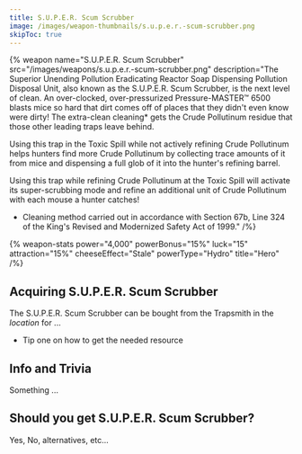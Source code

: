 ```yaml
---
title: S.U.P.E.R. Scum Scrubber
image: /images/weapon-thumbnails/s.u.p.e.r.-scum-scrubber.png
skipToc: true
---
```


{% weapon
 name="S.U.P.E.R. Scum Scrubber"
 src="/images/weapons/s.u.p.e.r.-scum-scrubber.png"
 description="The Superior Unending Pollution Eradicating Reactor Soap Dispensing Pollution Disposal Unit, also known as the S.U.P.E.R. Scum Scrubber, is the next level of clean. An over-clocked, over-pressurized Pressure-MASTER™ 6500 blasts mice so hard that dirt comes off of places that they didn't even know were dirty! The extra-clean cleaning* gets the Crude Pollutinum residue that those other leading traps leave behind.

Using this trap in the Toxic Spill while not actively refining Crude Pollutinum helps hunters find more Crude Pollutinum by collecting trace amounts of it from mice and dispensing a full glob of it into the hunter's refining barrel.

Using this trap while refining Crude Pollutinum at the Toxic Spill will activate its super-scrubbing mode and refine an additional unit of Crude Pollutinum with each mouse a hunter catches!

* Cleaning method carried out in accordance with Section 67b, Line 324 of the King's Revised and Modernized Safety Act of 1999."
/%}

{% weapon-stats
 power="4,000"
 powerBonus="15%"
 luck="15"
 attraction="15%"
 cheeseEffect="Stale"
 powerType="Hydro"
 title="Hero"
/%}

## Acquiring S.U.P.E.R. Scum Scrubber

The S.U.P.E.R. Scum Scrubber can be bought from the Trapsmith in the *location* for ...

- Tip one on how to get the needed resource

## Info and Trivia

Something ...

## Should you get S.U.P.E.R. Scum Scrubber?

Yes, No, alternatives, etc...

